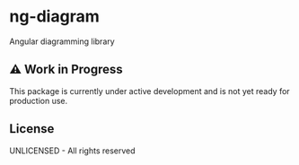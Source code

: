 # ng-diagram

Angular diagramming library

## ⚠️ Work in Progress

This package is currently under active development and is not yet ready for production use.

## License

UNLICENSED - All rights reserved
